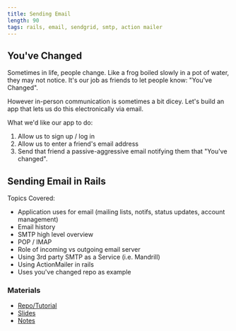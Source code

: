 ```yaml
---
title: Sending Email
length: 90
tags: rails, email, sendgrid, smtp, action mailer
---
```


## You've Changed

Sometimes in life, people change. Like a frog boiled slowly in a pot of
water, they may not notice. It's our job as friends to let people know:
"You've Changed".

However in-person communication is sometimes a bit dicey. Let's build an
app that lets us do this electronically via email.

What we'd like our app to do:

1. Allow us to sign up / log in
2. Allow us to enter a friend's email address
3. Send that friend a passive-aggressive email notifying them that
   "You've changed".

## Sending Email in Rails

Topics Covered:

* Application uses for email (mailing lists, notifs, status updates, account management)
* Email history
* SMTP high level overview
* POP / IMAP
* Role of incoming vs outgoing email server
* Using 3rd party SMTP as a Service (i.e. Mandrill)
* Using ActionMailer in rails
* Uses you've changed repo as example

### Materials

* [ Repo/Tutorial ](https://github.com/turingschool-examples/youve_changed)
* [ Slides ](https://www.dropbox.com/s/ev7tya328sv9jyh/Turing%20-%20Sending%20Email.key?dl=0)
* [ Notes ](https://www.dropbox.com/s/p496zd4xthyrnt6/Turing%20-%20Sending%20Email%20%28Notes%29.pages?dl=0)

